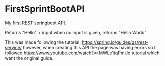 # FirstSprintBootAPI
My first REST springboot API. 

Returns "Hello" + input when no input is given, returns "Hello World".

This was made following the tutorial: https://spring.io/guides/gs/rest-service/ however, when creating this API the  page was having errors so I followed https://www.youtube.com/watch?v=MWLe1tqPmUo tutorial which went the original guide.
